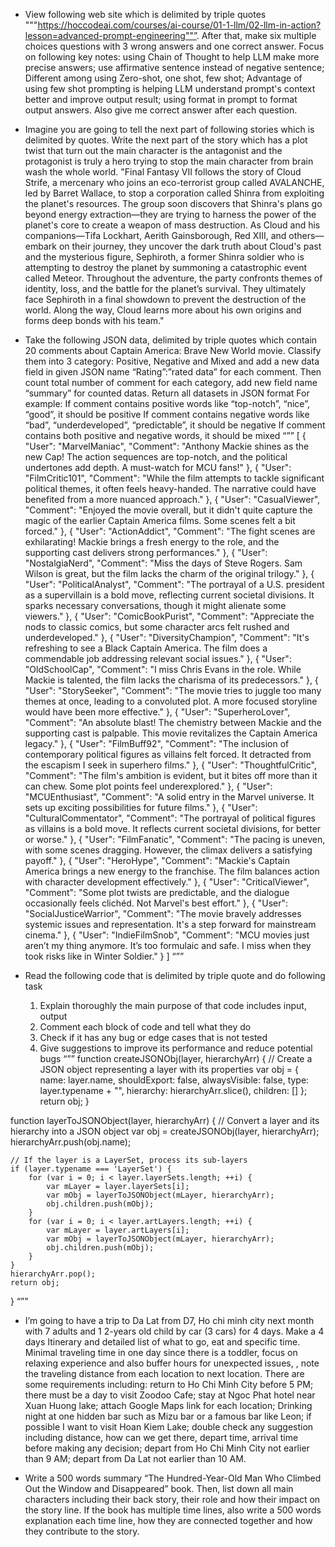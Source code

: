 - View following web site which is delimited by triple quotes """https://hoccodeai.com/courses/ai-course/01-1-llm/02-llm-in-action?lesson=advanced-prompt-engineering""”. After that, make six multiple choices questions with 3 wrong answers and one correct answer. Focus on following key notes: using Chain of Thought to help LLM make more precise answers; use affirmative sentence instead of negative sentence; Different among using Zero-shot, one shot, few shot; Advantage of using few shot prompting is helping LLM understand prompt's context better and improve output result; using format in prompt to format output answers. Also give me correct answer after each question.

- Imagine you are going to tell the next part of following stories which is delimited by quotes. Write the next part of the story which has a plot twist that turn out the main character is the antagonist and the protagonist is truly a hero trying to stop the main character from brain wash the whole world. 
"Final Fantasy VII follows the story of Cloud Strife, a mercenary who joins an eco-terrorist group called AVALANCHE, led by Barret Wallace, to stop a corporation called Shinra from exploiting the planet's resources. The group soon discovers that Shinra's plans go beyond energy extraction—they are trying to harness the power of the planet's core to create a weapon of mass destruction. As Cloud and his companions—Tifa Lockhart, Aerith Gainsborough, Red XIII, and others—embark on their journey, they uncover the dark truth about Cloud's past and the mysterious figure, Sephiroth, a former Shinra soldier who is attempting to destroy the planet by summoning a catastrophic event called Meteor. Throughout the adventure, the party confronts themes of identity, loss, and the battle for the planet’s survival. They ultimately face Sephiroth in a final showdown to prevent the destruction of the world. Along the way, Cloud learns more about his own origins and forms deep bonds with his team."

- Take the following JSON data, delimited by triple quotes which contain 20 comments about Captain America: Brave New World movie. Classify them into 3 category: Positive, Negative and Mixed and add a new data field in given JSON name “Rating”:”rated data” for each comment. Then count total number of comment for each category, add new field name “summary” for counted datas. Return all datasets in JSON format
For example:
If comment contains positive words like “top-notch”, “nice”, “good”, it should be positive
If comment contains negative words like “bad”, “underdeveloped”, “predictable”, it should be negative
If comment contains both positive and negative words, it should be mixed
“””
[
    {
        "User": "MarvelManiac",
        "Comment": "Anthony Mackie shines as the new Cap! The action sequences are top-notch, and the political undertones add depth. A must-watch for MCU fans!"
    },
    {
        "User": "FilmCritic101",
        "Comment": "While the film attempts to tackle significant political themes, it often feels heavy-handed. The narrative could have benefited from a more nuanced approach."
    },
    {
        "User": "CasualViewer",
        "Comment": "Enjoyed the movie overall, but it didn't quite capture the magic of the earlier Captain America films. Some scenes felt a bit forced."
    },
    {
        "User": "ActionAddict",
        "Comment": "The fight scenes are exhilarating! Mackie brings a fresh energy to the role, and the supporting cast delivers strong performances."
    },
    {
        "User": "NostalgiaNerd",
        "Comment": "Miss the days of Steve Rogers. Sam Wilson is great, but the film lacks the charm of the original trilogy."
    },
    {
        "User": "PoliticalAnalyst",
        "Comment": "The portrayal of a U.S. president as a supervillain is a bold move, reflecting current societal divisions. It sparks necessary conversations, though it might alienate some viewers."
    },
    {
        "User": "ComicBookPurist",
        "Comment": "Appreciate the nods to classic comics, but some character arcs felt rushed and underdeveloped."
    },
    {
        "User": "DiversityChampion",
        "Comment": "It's refreshing to see a Black Captain America. The film does a commendable job addressing relevant social issues."
    },
    {
        "User": "OldSchoolCap",
        "Comment": "I miss Chris Evans in the role. While Mackie is talented, the film lacks the charisma of its predecessors."
    },
    {
        "User": "StorySeeker",
        "Comment": "The movie tries to juggle too many themes at once, leading to a convoluted plot. A more focused storyline would have been more effective."
    },
    {
        "User": "SuperheroLover",
        "Comment": "An absolute blast! The chemistry between Mackie and the supporting cast is palpable. This movie revitalizes the Captain America legacy."
    },
    {
        "User": "FilmBuff92",
        "Comment": "The inclusion of contemporary political figures as villains felt forced. It detracted from the escapism I seek in superhero films."
    },
    {
        "User": "ThoughtfulCritic",
        "Comment": "The film's ambition is evident, but it bites off more than it can chew. Some plot points feel underexplored."
    },
    {
        "User": "MCUEnthusiast",
        "Comment": "A solid entry in the Marvel universe. It sets up exciting possibilities for future films."
    },
    {
        "User": "CulturalCommentator",
        "Comment": "The portrayal of political figures as villains is a bold move. It reflects current societal divisions, for better or worse."
    },
    {
        "User": "FilmFanatic",
        "Comment": "The pacing is uneven, with some scenes dragging. However, the climax delivers a satisfying payoff."
    },
    {
        "User": "HeroHype",
        "Comment": "Mackie's Captain America brings a new energy to the franchise. The film balances action with character development effectively."
    },
    {
        "User": "CriticalViewer",
        "Comment": "Some plot twists are predictable, and the dialogue occasionally feels clichéd. Not Marvel's best effort."
    },
    {
        "User": "SocialJusticeWarrior",
        "Comment": "The movie bravely addresses systemic issues and representation. It's a step forward for mainstream cinema."
    },
    {
        "User": "IndieFilmSnob",
        "Comment": "MCU movies just aren’t my thing anymore. It’s too formulaic and safe. I miss when they took risks like in Winter Soldier."
    }
]
“””

- Read the following code that is delimited by triple quote and do following task
	1. Explain thoroughly the main purpose of that code includes input, output
	2. Comment each block of code and tell what they do
	3. Check if it has any bug or edge cases that is not tested
	4. Give suggestions to improve its performance and reduce potential bugs
“””
function createJSONObj(layer, hierarchyArr) {
    // Create a JSON object representing a layer with its properties
    var obj = {
        name: layer.name,
        shouldExport: false,
        alwaysVisible: false,
        type: layer.typename + "",
        hierarchy: hierarchyArr.slice(),
        children: []
    };
    return obj;
}

function layerToJSONObject(layer, hierarchyArr) {
    // Convert a layer and its hierarchy into a JSON object
    var obj = createJSONObj(layer, hierarchyArr);
    hierarchyArr.push(obj.name);

    // If the layer is a LayerSet, process its sub-layers
    if (layer.typename === 'LayerSet') {
        for (var i = 0; i < layer.layerSets.length; ++i) {
            var mLayer = layer.layerSets[i];
            var mObj = layerToJSONObject(mLayer, hierarchyArr);
            obj.children.push(mObj);
        }
        for (var i = 0; i < layer.artLayers.length; ++i) {
            var mLayer = layer.artLayers[i];
            var mObj = layerToJSONObject(mLayer, hierarchyArr);
            obj.children.push(mObj);
        }
    }
    hierarchyArr.pop();
    return obj;
}
“””

- I’m going to have a trip to Da Lat from D7, Ho chi minh city next month with 7 adults and 1 2-years old child by car (3 cars) for 4 days. Make a 4 days Itinerary and detailed list of what to go, eat and specific time. Minimal traveling time in one day since there is a toddler, focus on relaxing experience and also buffer hours for unexpected issues, , note the traveling distance from each location to next location. There are some requirements including: return to Ho Chi Minh City before 5 PM; there must be a day to visit Zoodoo Cafe; stay at Ngoc Phat hotel near Xuan Huong lake; attach Google Maps link for each location; Drinking night at one hidden bar such as Mizu bar or a famous bar like Leon; if possible I want to visit Hoan Kiem Lake; double check any suggestion including distance, how can we get there, depart time, arrival time before making any decision; depart from Ho Chi Minh City not earlier than 9 AM; depart from Da Lat not earlier than 10 AM.

- Write a 500 words summary “The Hundred-Year-Old Man Who Climbed Out the Window and Disappeared” book. Then, list down all main characters including their back story, their role and how their impact on the story line. If the book has multiple time lines, also write a 500 words explanation each time line, how they are connected together and how they contribute to the story.